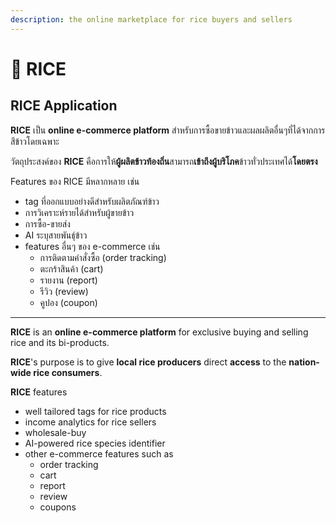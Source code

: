 ```yaml
---
description: the online marketplace for rice buyers and sellers
---
```


# 🌾 RICE

## RICE Application

**RICE** เป็น **online e-commerce platform** สำหรับการซื้อขายข้าวและผลผลิตอื่นๆที่ได้จากการสีข้าวโดยเฉพาะ

วัตถุประสงค์ของ **RICE** คือการให้**ผู้ผลิตข้าวท้องถิ่น**สามารถ**เข้าถึงผู้บริโภค**ข้าวทั่วประเทศได้**โดยตรง**

Features ของ RICE มีหลากหลาย เช่น

* tag ที่ออกแบบอย่างดีสำหรับผลิตภัณฑ์ข้าว
* การวิเคราะห์รายได้สำหรับผู้ขายข้าว
* การซื้อ-ขายส่ง
* AI ระบุสายพันธุ์ข้าว
* features อื่นๆ ของ e-commerce เช่น
  * การติดตามคำสั่งซื้อ (order tracking)
  * ตะกร้าสินค้า (cart)
  * รายงาน (report)
  * รีวิว (review)
  * คูปอง (coupon)

***

**RICE** is an **online e-commerce platform** for exclusive buying and selling rice and its bi-products.

**RICE**'s purpose is to give **local rice producers** direct **access** to the **nation-wide rice consumers**.

**RICE** features

* well tailored tags for rice products
* income analytics for rice sellers
* wholesale-buy
* AI-powered rice species identifier
* other e-commerce features such as&#x20;
  * order tracking
  * cart
  * report
  * review
  * coupons
